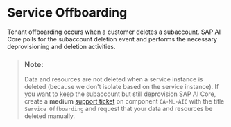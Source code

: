 <!-- loio08303fe594ce48768265235323963283 -->

# Service Offboarding

Tenant offboarding occurs when a customer deletes a subaccount. SAP AI Core polls for the subaccount deletion event and performs the necessary deprovisioning and deletion activities.

> ### Note:  
> Data and resources are not deleted when a service instance is deleted \(because we don't isolate based on the service instance\). If you want to keep the subaccount but still deprovision SAP AI Core, create a **medium** [support ticket](https://launchpad.support.sap.com/#incident/create) on component `CA-ML-AIC` with the title `Service Offboarding` and request that your data and resources be deleted manually.

